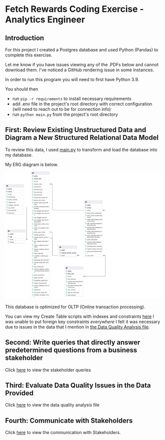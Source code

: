 # Fetch Rewards Coding Exercise - Analytics Engineer

## Introduction
For this project I created a Postgres database and used Python (Pandas) to complete this exercise.

Let me know if you have issues viewing any of the .PDFs below and cannot download them. I've noticed a GitHub rendering issue
in some instances.

In order to run this program you will need to first have Python 3.9.

You should then 
- run `pip -r requirements` to install necessary requirements
- add .env file in the project's root directory with correct configuration (will need to reach out to be for connection info)
- run `python main.py` from the project's root directory

## First: Review Existing Unstructured Data and Diagram a New Structured Relational Data Model
To review this data, I used [main.py](main.py) to transform and load the database into my database.

My ERG diagram is below.

![alt text](files/fetch_erd.png)

This database is optimized for OLTP (Online transaction processing). 

You can view my Create Table scripts with indexes and constraints [here](files/fetch_createtables.sql)
I was unable to put foreign key constraints _everywhere_ I felt it was necessary due to issues in the
data that I mention in [the Data Quality Analysis file](data_quality_analysis.pdf).

## Second: Write queries that directly answer predetermined questions from a business stakeholder
Click [here](stakeholder_queries.md) to view the stakeholder queries

## Third: Evaluate Data Quality Issues in the Data Provided
Click [here](data_quality_analysis.pdf) to view the data quality analysis file
## Fourth: Communicate with Stakeholders
Click [here](Email_To_Stakeholders.pdf) to view the communication with Stakeholders.
